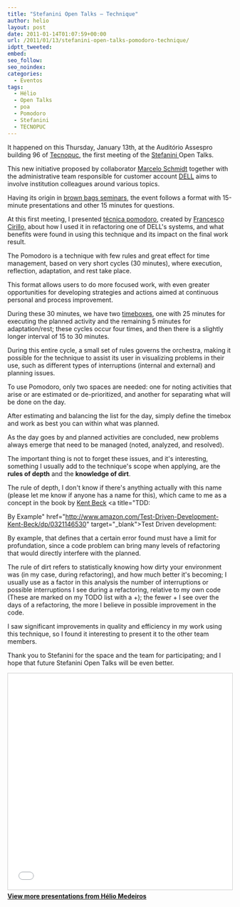 ```yaml
---
title: "Stefanini Open Talks – Technique"
author: helio
layout: post
date: 2011-01-14T01:07:59+00:00
url: /2011/01/13/stefanini-open-talks-pomodoro-technique/
idptt_tweeted: 
embed: 
seo_follow: 
seo_noindex: 
categories:
  - Eventos
tags:
  - Hélio
  - Open Talks
  - poa
  - Pomodoro
  - Stefanini
  - TECNOPUC
---
```


It happened on this Thursday, January 13th, at the Auditório Assespro building 96 of <a title="TECNOPUC" href="http://www.pucrs.br/agt/tecnopuc/" target="_blank">Tecnopuc</a>, the first meeting of the <a title="Stefanini" href="http://www.stefanini.com.br/BR/home.html" target="_blank">Stefanini </a> Open Talks.

This new initiative proposed by collaborator <a title="Marcelo Schmidt" href="http://twitter.com/schmidtmarcelo" target="_blank">Marcelo Schmidt</a> together with the administrative team responsible for customer account <a title="DELL" href="http://www.dell.com.br/" target="_blank">DELL</a> aims to involve institution colleagues around various topics.

Having its origin in <a title="Brown Bags seminar" href="http://en.wikipedia.org/wiki/Brown_bag_seminars" target="_blank">brown bags seminars</a>, the event follows a format with 15-minute presentations and other 15 minutes for questions.

At this first meeting, I presented <a title="Pomodoro Technique" href="http://www.pomodorotechnique.com/" target="_blank">técnica pomodoro</a>, created by <a title="Francesco Cirillo" href="http://twitter.com/cirillof" target="_blank">Francesco Cirillo,</a> about how I used it in refactoring one of DELL's systems, and what benefits were found in using this technique and its impact on the final work result.

The Pomodoro is a technique with few rules and great effect for time management, based on very short cycles (30 minutes), where execution, reflection, adaptation, and rest take place.

This format allows users to do more focused work, with even greater opportunities for developing strategies and actions aimed at continuous personal and process improvement.

During these 30 minutes, we have two <a title="timeboxing" href="http://en.wikipedia.org/wiki/Timeboxing" target="_blank">timeboxes</a>, one with 25 minutes for executing the planned activity and the remaining 5 minutes for adaptation/rest; these cycles occur four times, and then there is a slightly longer interval of 15 to 30 minutes.

During this entire cycle, a small set of rules governs the orchestra, making it possible for the technique to assist its user in visualizing problems in their use, such as different types of interruptions (internal and external) and planning issues.

To use Pomodoro, only two spaces are needed: one for noting activities that arise or are estimated or de-prioritized, and another for separating what will be done on the day.

After estimating and balancing the list for the day, simply define the timebox and work as best you can within what was planned.

As the day goes by and planned activities are concluded, new problems always emerge that need to be managed (noted, analyzed, and resolved).

The important thing is not to forget these issues, and it's interesting, something I usually add to the technique's scope when applying, are the **rules of depth** and the **knowledge of dirt**.

The rule of depth, I don't know if there's anything actually with this name (please let me know if anyone has a name for this), which came to me as a concept in the book by <a title="Kent Beck" href="http://twitter.com/kentbeck" target="_blank">Kent Beck</a> <a title="TDD:

By Example" href="http://www.amazon.com/Test-Driven-Development-Kent-Beck/dp/0321146530" target="_blank">Test Driven development:

By example</a>, that defines that a certain error found must have a limit for profundation, since a code problem can bring many levels of refactoring that would directly interfere with the planned.

The rule of dirt refers to statistically knowing how dirty your environment was (in my case, during refactoring), and how much better it's becoming; I usually use as a factor in this analysis the number of interruptions or possible interruptions I see during a refactoring, relative to my own code (These are marked on my TODO list with a +); the fewer + I see over the days of a refactoring, the more I believe in possible improvement in the code.

I saw significant improvements in quality and efficiency in my work using this technique, so I found it interesting to present it to the other team members.

Thank you to Stefanini for the space and the team for participating; and I hope that future Stefanini Open Talks will be even better. <div style="margin-bottom: 20px;">
<iframe src="//www.slideshare.net/slideshow/embed_code/key/6554537"
        width="595"
        height="485"
        frameborder="0"
        marginwidth="0"
        marginheight="0"
        scrolling="no"
        style="border:1px solid #CCC; border-width:1px; margin-bottom:5px; max-width: 100%;"
        allowfullscreen>
</iframe>
<div style="margin-bottom:5px">
    <strong><a href="//www.slideshare.net/heliomedeiros" target="_blank">View more presentations from Hélio Medeiros</a></strong>
</div>
</div>